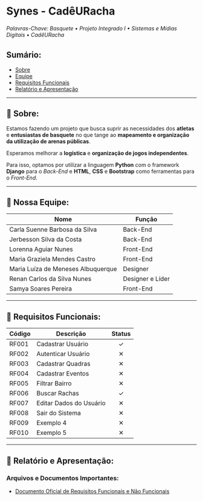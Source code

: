# Synes - CadêURacha

###### Palavras-Chave: Basquete • Projeto Integrado I • Sistemas e Mídias Digitais • CadêURacha

## Sumário:
- [Sobre](#sobre)
- [Equipe](#equipe)
- [Requisitos Funcionais](#requisitos-funcionais)
- [Relatório e Apresentação](#relatório-e-apresentação)

---

<a id="sobre"></a>
## 🎥 Sobre:

Estamos fazendo um projeto que busca suprir as necessidades dos **atletas** e **entusiastas de basquete** no que tange ao **mapeamento e organização da utilização de arenas públicas**.  

Esperamos melhorar a **logística** e **organização de jogos independentes**.  

Para isso, optamos por utilizar a linguagem **Python** com o framework **Django** para o *Back-End* e **HTML**, **CSS** e **Bootstrap** como ferramentas para o *Front-End*.

---

<a id="equipe"></a>
## 🙋 Nossa Equipe:

| Nome                                | Função             |
|-------------------------------------|--------------------|
| Carla Suenne Barbosa da Silva       | Back-End           |
| Jerbesson Silva da Costa            | Back-End           |
| Lorenna Aguiar Nunes                | Front-End          |
| Maria Graziela Mendes Castro        | Front-End          |
| Maria Luíza de Meneses Albuquerque  | Designer           |
| Renan Carlos da Silva Nunes         | Designer e Líder   |
| Samya Soares Pereira                | Front-End          |

---

<a id="requisitos-funcionais"></a>
## 📑 Requisitos Funcionais:

| Código | Descrição                  | Status |
|--------|----------------------------|:------:|
| RF001  | Cadastrar Usuário          |   ✓    |
| RF002  | Autenticar Usuário         |   ✕    |
| RF003  | Cadastrar Quadras          |   ✕    |
| RF004  | Cadastrar Eventos          |   ✕    |
| RF005  | Filtrar Bairro             |   ✕    |
| RF006  | Buscar Rachas              |   ✓    |
| RF007  | Editar Dados do Usuário    |   ✕    |
| RF008  | Sair do Sistema            |   ✕    |
| RF009  | Exemplo 4                  |   ✕    |
| RF010  | Exemplo 5                  |   ✕    |

---

<a id="relatório-e-apresentação"></a>
## 📝 Relatório e Apresentação:

### Arquivos e Documentos Importantes:
- [Documento Oficial de Requisitos Funcionais e Não Funcionais](https://docs.google.com/document/d/1Ld6v-xZWNANKwsz1KVL2QF71mMjOWA8E/edit?usp=sharing&ouid=116392937404212256733&rtpof=true&sd=true)
